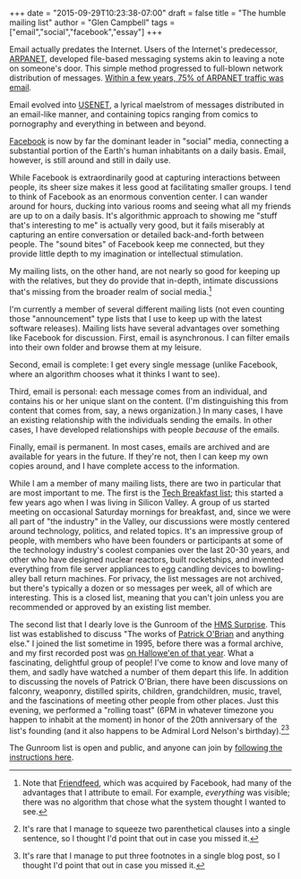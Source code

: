 +++
date = "2015-09-29T10:23:38-07:00"
draft = false
title = "The humble mailing list"
author = "Glen Campbell"
tags = ["email","social","facebook","essay"]
+++

Email actually predates the Internet. Users of the Internet's
predecessor, [ARPANET](https://en.wikipedia.org/wiki/ARPANET),
developed file-based messaging systems akin to leaving a note on
someone's door. This simple method progressed to full-blown network
distribution of messages.  [Within a few years, 75% of ARPANET
traffic was
email](http://www.nethistory.info/History%20of%20the%20Internet/email.html).

Email evolved into [USENET](https://en.wikipedia.org/wiki/Usenet),
a lyrical maelstrom of messages distributed in an email-like manner,
and containing topics ranging from comics to pornography and
everything in between and beyond.

[Facebook](http://www.facebook.com) is now by far the dominant
leader in "social" media, connecting a substantial portion of the
Earth's human inhabitants on a daily basis. Email, however, is still
around and still in daily use.

While Facebook is extraordinarily good at capturing interactions
between people, its sheer size makes it less good at facilitating
smaller groups. I tend to think of Facebook as an enormous convention
center. I can wander around for hours, ducking into various rooms
and seeing what all my friends are up to on a daily basis. It's
algorithmic approach to showing me "stuff that's interesting to me"
is actually very good, but it fails miserably at capturing an entire
conversation or detailed back-and-forth between people. The "sound
bites" of Facebook keep me connected, but they provide little depth
to my imagination or intellectual stimulation.

My mailing lists, on the other hand, are not nearly so good for
keeping up with the relatives, but they do provide that in-depth,
intimate discussions that's missing from the broader realm of social
media.[^1]

I'm currently a member of several different mailing lists (not even
counting those "announcement" type lists that I use to keep up with
the latest software releases). Mailing lists have several advantages
over something like Facebook for discussion. First, email is
asynchronous. I can filter emails into their own folder and browse
them at my leisure.

Second, email is complete: I get every single message (unlike
Facebook, where an algorithm chooses what it thinks I want to see).

Third, email is personal: each message comes from an individual,
and contains his or her unique slant on the content. (I'm distinguishing
this from content that comes from, say, a news organization.) In
many cases, I have an existing relationship with the individuals
sending the emails.  In other cases, I have developed relationships
with people *because* of the emails.

Finally, email is permanent. In most cases, emails are archived and
are available for years in the future. If they're not, then I can
keep my own copies around, and I have complete access to the
information.

While I am a member of many mailing lists, there are two in particular
that are most important to me. The first is the [Tech Breakfast
list](http://xlerb.email/mailman/listinfo/breakfast); this started
a few years ago when I was living in Silicon Valley.  A group of
us started meeting on occasional Saturday mornings for breakfast,
and, since we were all part of "the industry" in the Valley, our
discussions were mostly centered around technology, politics, and
related topics. It's an impressive group of people, with members
who have been founders or participants at some of the technology
industry's coolest companies over the last 20-30 years, and other
who have designed nuclear reactors, built rocketships, and invented
everything from file server appliances to egg candling devices to
bowling-alley ball return machines. For privacy, the list messages
are not archived, but there's typically a dozen or so messages per
week, all of which are interesting. This is a closed list, meaning
that you can't join unless you are recommended or approved by an
existing list member.

The second list that I dearly love is the Gunroom of the [HMS
Surprise](http://hmssurprise.org/). This list was established to
discuss "The works of [Patrick
O'Brian](https://en.wikipedia.org/wiki/Patrick_O%27Brian) and
anything else." I joined the list sometime in 1995, before there
was a formal archive, and my first recorded post was [on Hallowe'en
of that year](http://mat.gsia.cmu.edu/POB/19xx/OCT95/0060.html).
What a fascinating, delightful group of people! I've come to know
and love many of them, and sadly have watched a number of them
depart this life.  In addition to discussing the novels of Patrick
O'Brian, there have been discussions on falconry, weaponry, distilled
spirits, children, grandchildren, music, travel, and the fascinations
of meeting other people from other places. Just this evening, we
performed a "rolling toast" (6PM in whatever timezone you happen
to inhabit at the moment) in honor of the 20th anniversary of the
list's founding (and it also happens to be Admiral Lord Nelson's
birthday).[^2][^3]

The Gunroom list is open and public, and anyone can join by [following
the instructions
here](http://www.hmssurprise.org/gunroom-access-and-settings).



[^1]: Note that [Friendfeed](http://isfriendfeeddeadyet.com), which 
    was acquired by Facebook, had many of the advantages that I 
    attribute to email. For example, *everything* was visible; 
    there was no algorithm that chose what the system thought I 
    wanted to see. 
[^2]: It's rare that I manage to squeeze two parenthetical clauses into
    a single sentence, so I thought I'd point that out in case you
    missed it.
[^3]: It's rare that I manage to put three footnotes in a single
    blog post, so I thought I'd point that out in case you missed it. 
